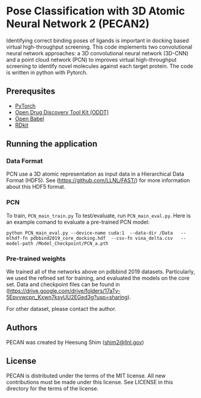 # Pose Classification with 3D Atomic Neural Network 2 (PECAN2)

Identifying correct binding poses of ligands is important in docking based virtual high-throughput screening. This code implements two convolutional neural network approaches: a 3D convolutional neural network (3D-CNN) and a point cloud network (PCN) to improves virtual high-throughput screening to identify novel molecules against each target protein. The code is written in python with Pytorch.


## Prerequsites
- [PyTorch](https://pytorch.org)
- [Open Drug Discovery Tool Kit (ODDT)](https://oddt.readthedocs.io/en/latest/)
- [Open Babel](https://openbabel.org/docs/dev/Installation/install.html)
- [RDkit](https://www.rdkit.org)


## Running the application

### Data Format
PCN use a 3D atomic representation as input data in a Hierarchical Data Format (HDF5). See (https://github.com/LLNL/FAST/) for more information about this HDF5 format.

### PCN
To train, ```PCN_main_train.py``` To test/evaluate, run ```PCN_main_eval.py```. Here is an example comand to evaluate a pre-trained PCN model:
```
python PCN_main_eval.py --device-name cuda:1  --data-dir /Data   --mlhdf-fn pdbbind2019_core_docking.hdf  --csv-fn vina_delta.csv   --model-path /Model_Checkpoint/PCN_a.pth
```
### Pre-trained weights

We trained all of the networks above on pdbbind 2019 datasets. Particularly, we used the refined set for training, and evaluated the models on the core set. Data and checkpoint files can be found in (https://drive.google.com/drive/folders/17aTy-5Epvvwcpn_Kxwn7ksyUU2EGed3g?usp=sharing).

For other dataset, please contact the author. 


## Authors

PECAN was created by Heesung Shim (shim2@llnl.gov)

## License

PECAN is distributed under the terms of the MIT license. All new contributions must be made under this license. See LICENSE in this directory for the terms of the license.
